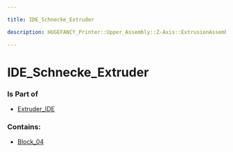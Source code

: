 ```yaml
---

title: IDE_Schnecke_Extruder

description: HUGEFANCY_Printer::Upper_Assembly::Z-Axis::ExtrusionAssembly::Extruder_IDE::IDE_Schnecke_Extruder

---
```

# IDE_Schnecke_Extruder
<script>
    var geoarray = '{"Block_04": {}}';
</script>
<script>
    var basepath = '/assets/HUGEFANCY_Printer/Upper_Assembly/Z-Axis/ExtrusionAssembly/Extruder_IDE/IDE_Schnecke_Extruder/';
</script>
<link rel="stylesheet" href="/css/container.css">

<div id="container"></div>

<!-- these are the required scripts for the three.js scene -->
<script src="/lib/three.min.js"></script>
<script src="/lib/OrbitControls.js"></script>
<script src="/lib/RectAreaLightUniformsLib.js"></script>
<!-- this is your app's lib file -->
<script src="/lib/triceratops_app.js"></script>
### Is Part of
- [Extruder_IDE](../Extruder_IDE)  

### Contains:
- [Block_04](./IDE_Schnecke_Extruder/Block_04)

